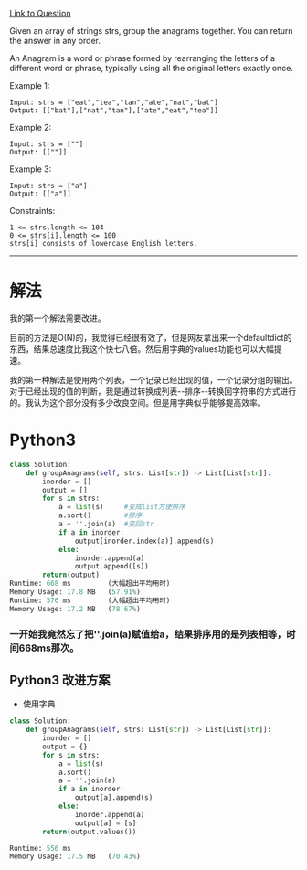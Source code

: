 [Link to Question](https://leetcode.com/explore/interview/card/top-interview-questions-medium/103/array-and-strings/778/)




Given an array of strings strs, group the anagrams together. You can return the answer in any order.

An Anagram is a word or phrase formed by rearranging the letters of a different word or phrase, typically using all the original letters exactly once.

 

Example 1:
```
Input: strs = ["eat","tea","tan","ate","nat","bat"]
Output: [["bat"],["nat","tan"],["ate","eat","tea"]]
```
Example 2:
```
Input: strs = [""]
Output: [[""]]
```
Example 3:
```
Input: strs = ["a"]
Output: [["a"]]
 ```

Constraints:
```
1 <= strs.length <= 104
0 <= strs[i].length <= 100
strs[i] consists of lowercase English letters.
```

-----
# 解法
我的第一个解法需要改进。

目前的方法是O(N)的，我觉得已经很有效了，但是网友拿出来一个defaultdict的东西，结果总速度比我这个快七八倍。然后用字典的values功能也可以大幅提速。

我的第一种解法是使用两个列表，一个记录已经出现的值，一个记录分组的输出。对于已经出现的值的判断，我是通过转换成列表--排序--转换回字符串的方式进行的。我认为这个部分没有多少改良空间。但是用字典似乎能够提高效率。

# Python3
```python
class Solution:
    def groupAnagrams(self, strs: List[str]) -> List[List[str]]:
        inorder = []
        output = []
        for s in strs:
            a = list(s)     #变成list方便排序
            a.sort()        #排序
            a = ''.join(a)  #变回str
            if a in inorder:
                output[inorder.index(a)].append(s)
            else:
                inorder.append(a)
                output.append([s])
        return(output)
Runtime: 668 ms         (大幅超出平均用时)
Memory Usage: 17.8 MB   (57.91%)
Runtime: 576 ms         (大幅超出平均用时)
Memory Usage: 17.2 MB   (78.67%)
```
### 一开始我竟然忘了把''.join(a)赋值给a，结果排序用的是列表相等，时间668ms那次。


## Python3 改进方案
- 使用字典
```python
class Solution:
    def groupAnagrams(self, strs: List[str]) -> List[List[str]]:
        inorder = []
        output = {}
        for s in strs:
            a = list(s)
            a.sort()
            a = ''.join(a)
            if a in inorder:
                output[a].append(s)
            else:
                inorder.append(a)
                output[a] = [s]
        return(output.values())

Runtime: 556 ms
Memory Usage: 17.5 MB   (70.43%)
```